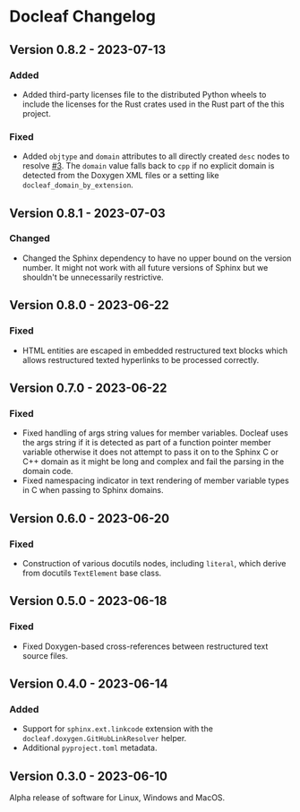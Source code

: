 # Docleaf Changelog

## Version 0.8.2 - 2023-07-13

### Added

- Added third-party licenses file to the distributed Python wheels to include the licenses for the Rust crates used
  in the Rust part of the this project.

### Fixed

- Added `objtype` and `domain` attributes to all directly created `desc` nodes to resolve
  [#3](https://github.com/docleaf-labs/docleaf/issues/3). The `domain` value falls back to `cpp` if no explicit domain
  is detected from the Doxygen XML files or a setting like `docleaf_domain_by_extension`.

## Version 0.8.1 - 2023-07-03

### Changed

- Changed the Sphinx dependency to have no upper bound on the version number. It might not work with all future
  versions of Sphinx but we shouldn't be unnecessarily restrictive.

## Version 0.8.0 - 2023-06-22

### Fixed 

- HTML entities are escaped in embedded restructured text blocks which allows restructured texted hyperlinks to be
  processed correctly.

## Version 0.7.0 - 2023-06-22

### Fixed 

- Fixed handling of args string values for member variables. Docleaf uses the args string if it is detected as part
  of a function pointer member variable otherwise it does not attempt to pass it on to the Sphinx C or C++ domain as
  it might be long and complex and fail the parsing in the domain code.
- Fixed namespacing indicator in text rendering of member variable types in C when passing to Sphinx domains.

## Version 0.6.0 - 2023-06-20

### Fixed 

- Construction of various docutils nodes, including `literal`, which derive from docutils `TextElement` base class.

## Version 0.5.0 - 2023-06-18

### Fixed

- Fixed Doxygen-based cross-references between restructured text source files.

## Version 0.4.0 - 2023-06-14

### Added

- Support for `sphinx.ext.linkcode` extension with the `docleaf.doxygen.GitHubLinkResolver` helper.
- Additional `pyproject.toml` metadata.

## Version 0.3.0 - 2023-06-10

Alpha release of software for Linux, Windows and MacOS.
